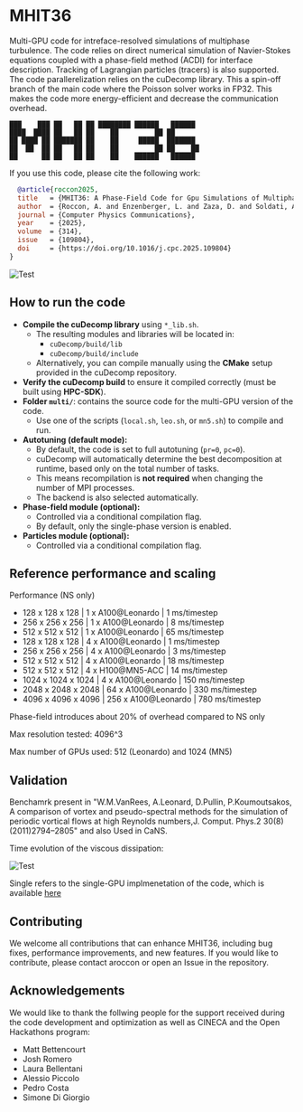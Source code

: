 # MHIT36

Multi-GPU code for intreface-resolved simulations of multiphase turbulence.
The code relies on direct numerical simulation of Navier-Stokes equations coupled with a phase-field method (ACDI) for interface description.
Tracking of Lagrangian particles (tracers) is also supported.
The code parallerelization relies on the cuDecomp library.
This a spin-off branch of the main code where the Poisson solver works in FP32.
This makes the code more energy-efficient and decrease the communication overhead.


~~~text
███    ███ ██   ██ ██ ████████ ██████   ██████       
████  ████ ██   ██ ██    ██         ██ ██              
██ ████ ██ ███████ ██    ██     █████  ███████   
██  ██  ██ ██   ██ ██    ██         ██ ██    ██     
██      ██ ██   ██ ██    ██    ██████   ██████        
~~~


If you use this code, please cite the following work: 
```bibtex
  @article{roccon2025,
  title   = {MHIT36: A Phase-Field Code for Gpu Simulations of Multiphase Homogeneous Isotropic Turbulence},
  author  = {Roccon, A. and Enzenberger, L. and Zaza, D. and Soldati, A.},
  journal = {Computer Physics Communications},
  year    = {2025},
  volume  = {314},
  issue   = {109804},
  doi     = {https://doi.org/10.1016/j.cpc.2025.109804}
}
```

![Test](val/render2.jpg)


## How to run the code
- **Compile the cuDecomp library** using `*_lib.sh`.  
  - The resulting modules and libraries will be located in:  
    - `cuDecomp/build/lib`  
    - `cuDecomp/build/include`  
  - Alternatively, you can compile manually using the **CMake** setup provided in the cuDecomp repository.  
- **Verify the cuDecomp build** to ensure it compiled correctly (must be built using **HPC-SDK**).  
- **Folder `multi/`**: contains the source code for the multi-GPU version of the code.  
  - Use one of the scripts (`local.sh`, `leo.sh`, or `mn5.sh`) to compile and run.  
- **Autotuning (default mode):**  
  - By default, the code is set to full autotuning (`pr=0`, `pc=0`).  
  - cuDecomp will automatically determine the best decomposition at runtime, based only on the total number of tasks.  
  - This means recompilation is **not required** when changing the number of MPI processes.  
  - The backend is also selected automatically.  
- **Phase-field module (optional):**  
  - Controlled via a conditional compilation flag.  
  - By default, only the single-phase version is enabled.  
- **Particles module (optional):**  
  - Controlled via a conditional compilation flag.  


## Reference performance and scaling
Performance (NS only)
* 128 x 128 x 128    |   1 x A100@Leonardo  |   1 ms/timestep
* 256 x 256 x 256    |   1 x A100@Leonardo  |   8 ms/timestep
* 512 x 512 x 512    |   1 x A100@Leonardo  |  65 ms/timestep 
* 128 x 128 x 128    |   4 x A100@Leonardo  |   1 ms/timestep
* 256 x 256 x 256    |   4 x A100@Leonardo  |   3 ms/timestep
* 512 x 512 x 512    |   4 x A100@Leonardo  |  18 ms/timestep 
* 512 x 512 x 512    |   4 x H100@MN5-ACC   |  14 ms/timestep 
* 1024 x 1024 x 1024 |   4 x A100@Leonardo  | 150 ms/timestep 
* 2048 x 2048 x 2048 |  64 x A100@Leonardo  | 330 ms/timestep
* 4096 x 4096 x 4096 | 256 x A100@Leonardo  | 780 ms/timestep

Phase-field introduces about 20% of overhead compared to NS only

Max resolution tested: 4096^3

Max number of GPUs used: 512 (Leonardo) and 1024 (MN5)

## Validation

Benchamrk present in "W.M.VanRees, A.Leonard, D.Pullin, P.Koumoutsakos, A comparison of vortex and pseudo-spectral methods for the simulation of periodic vortical flows at high Reynolds numbers,J. Comput. Phys.2 30(8)(2011)2794–2805" and also Used in CaNS.

Time evolution of the viscous dissipation:

![Test](val/val.png)

Single refers to the single-GPU implmenetation of the code, which is available [here](https://github.com/aroccon/MHIT36_single)

## Contributing

We welcome all contributions that can enhance MHIT36, including bug fixes, performance improvements, and new features. 
If you would like to contribute, please contact aroccon or open an Issue in the repository.

## Acknowledgements

We would like to thank the follwing people for the support received during the code development and optimization as well as CINECA and the Open Hackathons program:
- Matt Bettencourt
- Josh Romero
- Laura Bellentani
- Alessio Piccolo
- Pedro Costa 
- Simone Di Giorgio
